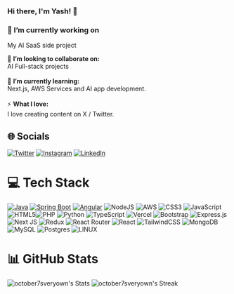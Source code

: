 ### Hi there, **I'm Yash!** 👋

### 🔭 I’m currently working on 
My AI SaaS side project </br>

👯 **I’m looking to collaborate on:**  <br>AI Full-stack projects<br><br>🌱 **I’m currently learning:**  <br>Next.js, AWS Services and AI app development.<br><br>⚡ **What I love:**  <br>I love creating content on X / Twitter.

## 🌐 Socials

[![Twitter](https://img.shields.io/badge/Twitter-%231DA1F2.svg?logo=Twitter&logoColor=white)](https://twitter.com/ezSnippet) [![Instagram](https://img.shields.io/badge/Instagram-%23E4405F.svg?logo=Instagram&logoColor=white)](https://instagram.com/october7sveryown) [![LinkedIn](https://img.shields.io/badge/LinkedIn-%230077B5.svg?logo=linkedin&logoColor=white)](https://linkedin.com/in/yash-thaker)

# 💻 Tech Stack

[![Java](https://img.shields.io/badge/Java-%23FF3333.svg?style=for-the-badge&logo=java&logoColor=white)](https://www.java.com/) [![Spring Boot](https://img.shields.io/badge/Spring_Boot-%236DB33F.svg?style=for-the-badge&logo=spring&logoColor=wh)](https://spring.io/projects/spring-boot) [![Angular](https://img.shields.io/badge/Angular-%23DD0031.svg?style=for-the-badge&logo=angular&logoColor=white)](https://angular.io/) ![NodeJS](https://img.shields.io/badge/node.js-6DA55F?style=for-the-badge&logo=node.js&logoColor=white) ![AWS](https://img.shields.io/badge/AWS-%23FF9900.svg?style=for-the-badge&logo=amazon-aws&logoColor=white) ![CSS3](https://img.shields.io/badge/css3-%231572B6.svg?style=for-the-badge&logo=css3&logoColor=white) ![JavaScript](https://img.shields.io/badge/javascript-%23323330.svg?style=for-the-badge&logo=javascript&logoColor=%23F7DF1E) ![HTML5](https://img.shields.io/badge/html5-%23E34F26.svg?style=for-the-badge&logo=html5&logoColor=white)![PHP](https://img.shields.io/badge/php-%23777BB4.svg?style=for-the-badge&logo=php&logoColor=white) ![Python](https://img.shields.io/badge/python-3670A0?style=for-the-badge&logo=python&logoColor=ffdd54) ![TypeScript](https://img.shields.io/badge/typescript-%23007ACC.svg?style=for-the-badge&logo=typescript&logoColor=white) ![Vercel](https://img.shields.io/badge/vercel-%23000000.svg?style=for-the-badge&logo=vercel&logoColor=white)  ![Bootstrap](https://img.shields.io/badge/bootstrap-%23563D7C.svg?style=for-the-badge&logo=bootstrap&logoColor=white)  ![Express.js](https://img.shields.io/badge/express.js-%23404d59.svg?style=for-the-badge&logo=express&logoColor=%2361DAFB) ![Next JS](https://img.shields.io/badge/Next-black?style=for-the-badge&logo=next.js&logoColor=white) ![Redux](https://img.shields.io/badge/redux-%23593d88.svg?style=for-the-badge&logo=redux&logoColor=white) ![React Router](https://img.shields.io/badge/React_Router-CA4245?style=for-the-badge&logo=react-router&logoColor=white) ![React](https://img.shields.io/badge/react-%2320232a.svg?style=for-the-badge&logo=react&logoColor=%2361DAFB) ![TailwindCSS](https://img.shields.io/badge/tailwindcss-%2338B2AC.svg?style=for-the-badge&logo=tailwind-css&logoColor=white) ![MongoDB](https://img.shields.io/badge/MongoDB-%234ea94b.svg?style=for-the-badge&logo=mongodb&logoColor=white) ![MySQL](https://img.shields.io/badge/mysql-%2300f.svg?style=for-the-badge&logo=mysql&logoColor=white) ![Postgres](https://img.shields.io/badge/postgres-%23316192.svg?style=for-the-badge&logo=postgresql&logoColor=white) ![LINUX](https://img.shields.io/badge/Linux-FCC624?style=for-the-badge&logo=linux&logoColor=black) 


# 📊 GitHub Stats
![october7sveryown's Stats](https://github-readme-stats.vercel.app/api?username=october7sveryown&theme=vue-dark&show_icons=true&hide_border=false&count_private=true)
![october7sveryown's Streak](https://github-readme-streak-stats.herokuapp.com/?user=october7sveryown&theme=vue-dark&hide_border=false)<br/>
<!--
**october7sveryown/october7sveryown** is a ✨ _special_ ✨ repository because its `README.md` (this file) appears on your GitHub profile.

Here are some ideas to get you started:


- 🌱 I’m currently learning ...
- 👯 I’m looking to collaborate on ...
- 🤔 I’m looking for help with ...
- 💬 Ask me about ...
- 📫 How to reach me: ...
- 😄 Pronouns: ...
- ⚡ Fun fact: ...
-->

